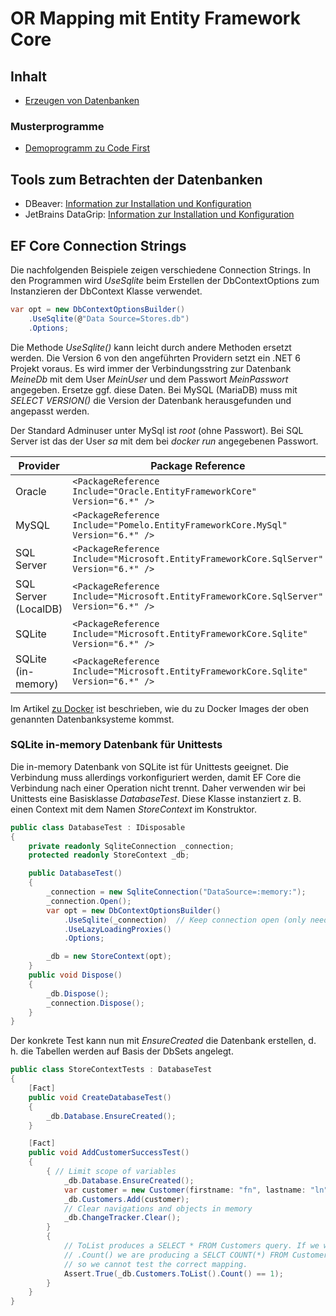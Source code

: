 # OR Mapping mit Entity Framework Core

## Inhalt

- [Erzeugen von Datenbanken](01_CodeFirstEfCore/README.md)

### Musterprogramme

- [Demoprogramm zu Code First](CodeFirstDemo)

## Tools zum Betrachten der Datenbanken

- DBeaver: [Information zur Installation und Konfiguration](Dbeaver.md)
- JetBrains DataGrip: [Information zur Installation und Konfiguration](DataGrip.md)

## EF Core Connection Strings

Die nachfolgenden Beispiele zeigen verschiedene Connection Strings. In den Programmen wird *UseSqlite*
beim Erstellen der DbContextOptions zum Instanzieren der DbContext Klasse verwendet.

```c#
var opt = new DbContextOptionsBuilder()
    .UseSqlite(@"Data Source=Stores.db")
    .Options;
```

Die Methode *UseSqlite()* kann leicht durch andere Methoden ersetzt werden. Die Version 6 von
den angeführten Providern setzt ein .NET 6 Projekt voraus. Es wird immer der Verbindungsstring
zur Datenbank *MeineDb* mit dem User *MeinUser* und dem Passwort *MeinPasswort* angegeben. Ersetze
ggf. diese Daten. Bei MySQL (MariaDB) muss mit *SELECT VERSION()* die Version der Datenbank
herausgefunden und angepasst werden.

Der Standard Adminuser unter MySql ist *root* (ohne Passwort). Bei SQL Server ist das der User
*sa* mit dem bei *docker run* angegebenen Passwort.

| Provider             | Package Reference                                                                      | Connection String                                                                                                                      |
| -------------------- | -------------------------------------------------------------------------------------- | -------------------------------------------------------------------------------------------------------------------------------------- |
| Oracle               | `<PackageReference Include="Oracle.EntityFrameworkCore" Version="6.*" />`              | `UseOracle($"User Id=MeinUser;Password=MeinPasswort;Data Source=localhost:1521/XEPDB1")`                                               |
| MySQL                | `<PackageReference Include="Pomelo.EntityFrameworkCore.MySql" Version="6.*" />`        | `UseMySql(@"server=localhost;database=MeineDb;user=MeinUser;password=MeinPasswort", new MariaDbServerVersion(new Version(10, 4, 22)))` |
| SQL Server           | `<PackageReference Include="Microsoft.EntityFrameworkCore.SqlServer" Version="6.*" />` | `UseSqlServer(@"Server=127.0.0.1,1433;Initial Catalog=MeineDb;User Id=MeinUser;Password=MeinPasswort")`               |
| SQL Server (LocalDB) | `<PackageReference Include="Microsoft.EntityFrameworkCore.SqlServer" Version="6.*" />` | `UseSqlServer(@"Data Source=(LocalDb)\MSSQLLocalDB;Initial Catalog=MeineDb")`                                                          |
| SQLite               | `<PackageReference Include="Microsoft.EntityFrameworkCore.Sqlite" Version="6.*" />`    | `UseSqlite(@"Data Source=MeineDb.db")`                                                                                                 |
| SQLite (in-memory)   | `<PackageReference Include="Microsoft.EntityFrameworkCore.Sqlite" Version="6.*" />`    | `UseSqlite(@"Data Source=:memory:")`                                                                                                   |

Im Artikel [zu Docker](07_DatabaseFirst/Docker.md) ist beschrieben, wie du zu Docker Images der
oben genannten Datenbanksysteme kommst.

### SQLite in-memory Datenbank für Unittests

Die in-memory Datenbank von SQLite ist für Unittests geeignet. Die Verbindung muss allerdings
vorkonfiguriert werden, damit EF Core die Verbindung nach einer Operation nicht trennt. Daher
verwenden wir bei Unittests eine Basisklasse *DatabaseTest*. Diese Klasse instanziert z. B.
einen Context mit dem Namen *StoreContext* im Konstruktor.

```c#
public class DatabaseTest : IDisposable
{
    private readonly SqliteConnection _connection;
    protected readonly StoreContext _db;

    public DatabaseTest()
    {
        _connection = new SqliteConnection("DataSource=:memory:");
        _connection.Open();
        var opt = new DbContextOptionsBuilder()
            .UseSqlite(_connection)  // Keep connection open (only needed with SQLite in memory db)
            .UseLazyLoadingProxies()
            .Options;

        _db = new StoreContext(opt);
    }
    public void Dispose()
    {
        _db.Dispose();
        _connection.Dispose();
    }
}
```

Der konkrete Test kann nun mit *EnsureCreated* die Datenbank erstellen, d. h. die Tabellen werden
auf Basis der DbSets angelegt.

```c#
public class StoreContextTests : DatabaseTest
{
    [Fact]
    public void CreateDatabaseTest()
    {
        _db.Database.EnsureCreated();
    }

    [Fact]
    public void AddCustomerSuccessTest()
    {
        { // Limit scope of variables
            _db.Database.EnsureCreated();
            var customer = new Customer(firstname: "fn", lastname: "ln", address: new Address(Street: "street", Zip: "Zip", City: "City"));
            _db.Customers.Add(customer);
            // Clear navigations and objects in memory
            _db.ChangeTracker.Clear();
        }
        {
            // ToList produces a SELECT * FROM Customers query. If we write only
            // .Count() we are producing a SELCT COUNT(*) FROM Customers query,
            // so we cannot test the correct mapping.
            Assert.True(_db.Customers.ToList().Count() == 1);
        }
    }    
}

```